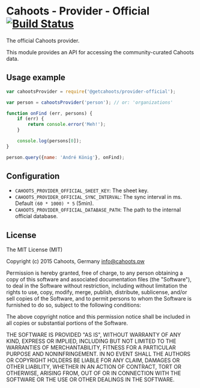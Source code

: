 # Cahoots - Provider - Official [![Build Status](https://travis-ci.org/getcahoots/provider-official.svg?branch=master)](https://travis-ci.org/getcahoots/provider-official)

The official Cahoots provider.

This module provides an API for accessing the community-curated Cahoots data.

## Usage example

```js
var cahootsProvider = require('@getcahoots/provider-official');

var person = cahootsProvider('person'); // or: 'organizations'

function onFind (err, persons) {
	if (err) {
		return console.error('Meh!');
	}

	console.log(persons[0]);
}

person.query({name: 'André König'}, onFind);
```

## Configuration

  * `CAHOOTS_PROVIDER_OFFICIAL_SHEET_KEY`: The sheet key.
  * `CAHOOTS_PROVIDER_OFFICIAL_SYNC_INTERVAL`: The sync interval in ms. Default `(60 * 1000) * 5` (5min).
  * `CAHOOTS_PROVIDER_OFFICIAL_DATABASE_PATH`: The path to the internal official database.

## License

The MIT License (MIT)

Copyright (c) 2015 Cahoots, Germany <info@cahoots.pw>

Permission is hereby granted, free of charge, to any person obtaining a copy
of this software and associated documentation files (the "Software"), to deal
in the Software without restriction, including without limitation the rights
to use, copy, modify, merge, publish, distribute, sublicense, and/or sell
copies of the Software, and to permit persons to whom the Software is
furnished to do so, subject to the following conditions:

The above copyright notice and this permission notice shall be included in
all copies or substantial portions of the Software.

THE SOFTWARE IS PROVIDED "AS IS", WITHOUT WARRANTY OF ANY KIND, EXPRESS OR
IMPLIED, INCLUDING BUT NOT LIMITED TO THE WARRANTIES OF MERCHANTABILITY,
FITNESS FOR A PARTICULAR PURPOSE AND NONINFRINGEMENT. IN NO EVENT SHALL THE
AUTHORS OR COPYRIGHT HOLDERS BE LIABLE FOR ANY CLAIM, DAMAGES OR OTHER
LIABILITY, WHETHER IN AN ACTION OF CONTRACT, TORT OR OTHERWISE, ARISING FROM,
OUT OF OR IN CONNECTION WITH THE SOFTWARE OR THE USE OR OTHER DEALINGS IN
THE SOFTWARE.
